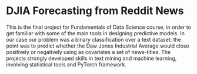 # DJIA Forecasting from Reddit News

This is the final project for Fundamentals of Data Science course, in order to get familiar with some of the main tools in designing predictive models. In our case our problem was a binary classification over a text dataset: the point was to predict whether the Daw Jones Industrial Average would close positively or negatively using as covariates a set of news-titles. The projects strongly developed skills in text mining and machine learning, involving statistical tools and PyTorch framework. 
